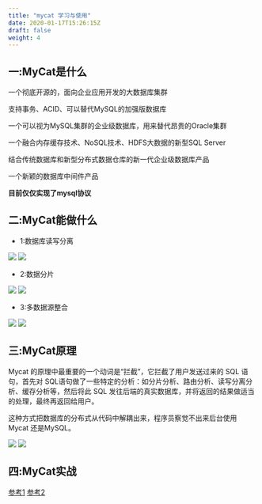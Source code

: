```yaml
---
title: "mycat 学习与使用"
date: 2020-01-17T15:26:15Z
draft: false
weight: 4
---
```



## 一:MyCat是什么



一个彻底开源的，面向企业应用开发的大数据库集群

支持事务、ACID、可以替代MySQL的加强版数据库

一个可以视为MySQL集群的企业级数据库，用来替代昂贵的Oracle集群

一个融合内存缓存技术、NoSQL技术、HDFS大数据的新型SQL Server

结合传统数据库和新型分布式数据仓库的新一代企业级数据库产品

一个新颖的数据库中间件产品

**目前仅仅实现了mysql协议**



## 二:MyCat能做什么

+ 1:数据库读写分离

![][img22]
![][img22_]

+ 2:数据分片

![][img23]
![][img23_]

+ 3:多数据源整合

![][img24]
![][img24_]

## 三:MyCat原理

Mycat 的原理中最重要的一个动词是“拦截”，它拦截了用户发送过来的 SQL 语句，首先对 SQL语句做了一些特定的分析：如分片分析、路由分析、读写分离分析、缓存分析等，然后将此 SQL 发往后端的真实数据库，并将返回的结果做适当的处理，最终再返回给用户。


这种方式把数据库的分布式从代码中解耦出来，程序员察觉不出来后台使用 Mycat 还是MySQL。

![][img25]
![][img25_]

## 四:MyCat实战





[参考1](https://www.xwder.com/blog/article/19.html)
[参考2](https://xwder.com/blog/article/20.html)

[img22]:../.././imgs/java/mycat/1-20201228220135643.png
[img22_]:../../../imgs/java/mycat/1-20201228220135643.png
[img23]:../.././imgs/java/mycat/1-20201228220303266.png
[img23_]:../../../imgs/java/mycat/1-20201228220303266.png
[img24]:../.././imgs/java/mycat/1-20201228220530222.png
[img24_]:../../../imgs/java/mycat/1-20201228220530222.png

[img25]:../.././imgs/java/mycat/1-20201228220750004.png
[img25_]:../../../imgs/java/mycat/1-20201228220750004.png
